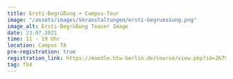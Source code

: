 ```yaml
---
title: Ersti-Begrüßung + Campus-Tour
image: "/assets/images/Veranstaltungen/ersti-begruessung.png"
image_alt: Ersti-Begrüßung Teaser Image
date: 23.07.2021
time: 11 - 19 Uhr
location: Campus TA
pre-registration: true
registration_link: https://moodle.htw-berlin.de/course/view.php?id=26794
tag: fb4
---
```


